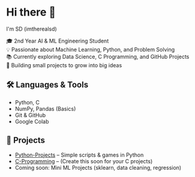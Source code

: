 # Hi there 👋 
I'm SD (imtherealsd)

🎓 2nd Year AI & ML Engineering Student  
💡 Passionate about Machine Learning, Python, and Problem Solving  
📚 Currently exploring Data Science, C Programming, and GitHub Projects  
🌱 Building small projects to grow into big ideas

## 🛠️ Languages & Tools
- Python, C
- NumPy, Pandas (Basics)
- Git & GitHub
- Google Colab

## 🚀 Projects
- [Python-Projects](https://github.com/imtherealsd/Python-Projects) – Simple scripts & games in Python  
- [C-Programming](#) – (Create this soon for your C projects)  
- Coming soon: Mini ML Projects (sklearn, data cleaning, regression)

